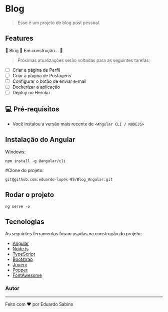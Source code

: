# Blog

> Esse é um projeto de blog post pessoal.

## Features
🚧  Blog 🚀 Em construção...  🚧
> Próximas atualizações serão voltadas para as seguintes tarefas:

- [ ] Criar a página de Perfil
- [ ] Criar a página de Postagens
- [ ] Configurar o botão de enviar e-mail
- [ ] Dockerizar a aplicação
- [ ] Deploy no Heroku

## 💻 Pré-requisitos
* Você instalou a versão mais recente de `<Angular CLI / NODEJS>`

## Instalação do Angular
Windows:
```
npm install -g @angular/cli
```

#Clone do projeto:
```
git@github.com:eduardo-lopes-95/Blog_Angular.git
```

## Rodar o projeto
```
ng serve -o
```
    
## Tecnologias
As seguintes ferramentas foram usadas na construção do projeto:

- [Angular](https://angular.io/)
- [Node.js](https://nodejs.org/en/)
- [TypeScript](https://www.typescriptlang.org/)
- [Bootstrap](https://getbootstrap.com/)
- [Jquery](https://jquery.com/)
- [Popper](https://popper.js.org/)
- [FontAwesome](https://fontawesome.com/)

### Autor
---
Feito com ❤️ por Eduardo Sabino